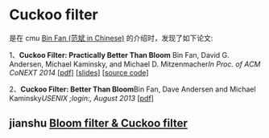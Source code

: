 # Cuckoo filter

是在 cmu [Bin Fan (范斌 in Chinese)](http://www.cs.cmu.edu/~binfan/) 的介绍时，发现了如下论文:

1、**Cuckoo Filter: Practically Better Than Bloom** Bin Fan, David G. Andersen, Michael Kaminsky, and Michael D. Mitzenmacher*In Proc. of ACM CoNEXT 2014* [[pdf\]](http://www.cs.cmu.edu/~binfan/papers/conext14_cuckoofilter.pdf) [[slides\]](http://www.cs.cmu.edu/~binfan/papers/conext14_cuckoofilter.pptx) [[source code\]](https://github.com/efficient/cuckoofilter)

2、**Cuckoo Filter: Better Than Bloom**Bin Fan, Dave Andersen and Michael Kaminsky*USENIX ;login:, August 2013* [[pdf\]](http://www.cs.cmu.edu/~binfan/papers/login_cuckoofilter.pdf)

## jianshu [Bloom filter & Cuckoo filter](https://www.jianshu.com/p/7f9d74b34e76)

